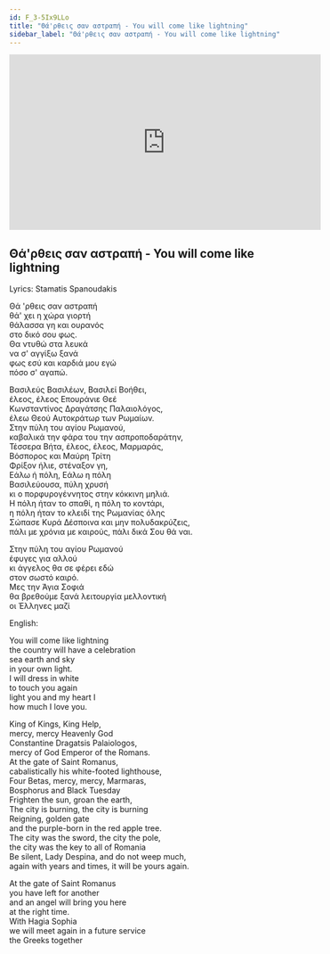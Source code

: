 ```yaml
---
id: F_3-5Ix9LLo
title: "Θά'ρθεις σαν αστραπή - You will come like lightning"
sidebar_label: "Θά'ρθεις σαν αστραπή - You will come like lightning"
---
```


<div class="video-float-container">
  <iframe
    width="560"
    height="315"
    src="https://www.youtube.com/embed/F_3-5Ix9LLo"
    title="YouTube video player"
    frameborder="0"
    allow="accelerometer; autoplay; clipboard-write; encrypted-media; gyroscope; picture-in-picture; web-share"
    referrerpolicy="strict-origin-when-cross-origin"
    allowfullscreen
  ></iframe>
</div>

## Θά'ρθεις σαν αστραπή - You will come like lightning

Lyrics: Stamatis Spanoudakis

Θά 'ρθεις σαν αστραπή  
θά' χει η χώρα γιορτή  
θάλασσα γη και ουρανός  
στο δικό σου φως.  
Θα ντυθώ στα λευκά  
να σ' αγγίξω ξανά  
φως εσύ και καρδιά μου εγώ  
πόσο σ' αγαπώ.

Βασιλεύς Βασιλέων, Βασιλεί Βοήθει,  
έλεος, έλεος Επουράνιε Θεέ  
Κωνσταντίνος Δραγάτσης Παλαιολόγος,  
έλεω Θεού Αυτοκράτωρ των Ρωμαίων.  
Στην πύλη του αγίου Ρωμανού,  
καβαλικά την φάρα του την ασπροποδαράτην,  
Τέσσερα Βήτα, έλεος, έλεος, Μαρμαράς,  
Βόσπορος και Μαύρη Τρίτη  
Φρίξον ήλιε, στέναξον γη,  
Εάλω ή πόλη, Εάλω η πόλη  
Βασιλεύουσα, πύλη χρυσή  
κι ο πορφυρογέννητος στην κόκκινη μηλιά.  
Η πόλη ήταν το σπαθί, η πόλη το κοντάρι,  
η πόλη ήταν το κλειδί της Ρωμανίας όλης  
Σώπασε Κυρά Δέσποινα και μην πολυδακρύζεις,  
πάλι με χρόνια με καιρούς, πάλι δικά Σου θά ναι.

Στην πύλη του αγίου Ρωμανού  
έφυγες για αλλού  
κι άγγελος θα σε φέρει εδώ  
στον σωστό καιρό.  
Μες την Άγια Σοφιά  
θα βρεθούμε ξανά λειτουργία μελλοντική  
οι Έλληνες μαζί

English:

You will come like lightning  
the country will have a celebration  
sea earth and sky  
in your own light.  
I will dress in white  
to touch you again  
light you and my heart I  
how much I love you.

King of Kings, King Help,  
mercy, mercy Heavenly God  
Constantine Dragatsis Palaiologos,  
mercy of God Emperor of the Romans.  
At the gate of Saint Romanus,  
cabalistically his white-footed lighthouse,  
Four Betas, mercy, mercy, Marmaras,  
Bosphorus and Black Tuesday  
Frighten the sun, groan the earth,  
The city is burning, the city is burning  
Reigning, golden gate  
and the purple-born in the red apple tree.  
The city was the sword, the city the pole,  
the city was the key to all of Romania  
Be silent, Lady Despina, and do not weep much,  
again with years and times, it will be yours again.

At the gate of Saint Romanus  
you have left for another  
and an angel will bring you here  
at the right time.  
With Hagia Sophia  
we will meet again in a future service  
the Greeks together
